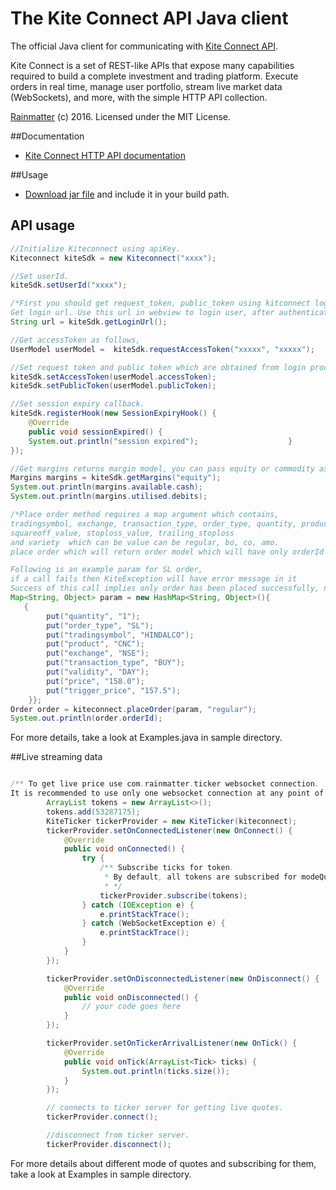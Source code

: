 # The Kite Connect API Java client
The official Java client for communicating with [Kite Connect API](https://kite.trade).

Kite Connect is a set of REST-like APIs that expose many capabilities required to build a complete investment and trading platform. Execute orders in real time, manage user portfolio, stream live market data (WebSockets), and more, with the simple HTTP API collection.

[Rainmatter](http://rainmatter.com) (c) 2016. Licensed under the MIT License.

##Documentation
- [Kite Connect HTTP API documentation](https://kite.trade/docs/connect/v1)

##Usage
- [Download jar file](https://github.com/rainmattertech/kiteconnectjava/raw/master/dist/kiteconnectjava.jar) and include it in your build path.

## API usage
```java
//Initialize Kiteconnect using apiKey.
Kiteconnect kiteSdk = new Kiteconnect("xxxx");

//Set userId.
kiteSdk.setUserId("xxxx");

/*First you should get request_token, public_token using kitconnect login and then use request_token, public_token, api_secret to make any kiteconnect api call.
Get login url. Use this url in webview to login user, after authenticating user you will get requestToken. Use the same to get accessToken. */
String url = kiteSdk.getLoginUrl();

//Get accessToken as follows,
UserModel userModel =  kiteSdk.requestAccessToken("xxxxx", "xxxxx");

//Set request token and public token which are obtained from login process.
kiteSdk.setAccessToken(userModel.accessToken);
kiteSdk.setPublicToken(userModel.publicToken);

//Set session expiry callback.
kiteSdk.registerHook(new SessionExpiryHook() {
    @Override
    public void sessionExpired() {
    System.out.println("session expired");                    }
});

//Get margins returns margin model, you can pass equity or commodity as arguments to get margins of respective segments.
Margins margins = kiteSdk.getMargins("equity");
System.out.println(margins.available.cash);
System.out.println(margins.utilised.debits);

/*Place order method requires a map argument which contains,
tradingsymbol, exchange, transaction_type, order_type, quantity, product, price, trigger_price, disclosed_quantity, validity
squareoff_value, stoploss_value, trailing_stoploss
and variety  which can be value can be regular, bo, co, amo.
place order which will return order model which will have only orderId in the order model.

Following is an example param for SL order,
if a call fails then KiteException will have error message in it
Success of this call implies only order has been placed successfully, not order execution.*/
Map<String, Object> param = new HashMap<String, Object>(){
   {
        put("quantity", "1");
        put("order_type", "SL");
        put("tradingsymbol", "HINDALCO");
        put("product", "CNC");
        put("exchange", "NSE");
        put("transaction_type", "BUY");
        put("validity", "DAY");
        put("price", "158.0");
        put("trigger_price", "157.5");
    }};
Order order = kiteconnect.placeOrder(param, "regular");
System.out.println(order.orderId);
```
For more details, take a look at Examples.java in sample directory.

##Live streaming data
```java

/** To get live price use com.rainmatter.ticker websocket connection. 
It is recommended to use only one websocket connection at any point of time and make sure you stop connection, once user goes out of app.*/
        ArrayList tokens = new ArrayList<>();
        tokens.add(53287175);
        KiteTicker tickerProvider = new KiteTicker(kiteconnect);
        tickerProvider.setOnConnectedListener(new OnConnect() {
            @Override
            public void onConnected() {
                try {
                    /** Subscribe ticks for token.
                     * By default, all tokens are subscribed for modeQuote.
                     * */
                    tickerProvider.subscribe(tokens);
                } catch (IOException e) {
                    e.printStackTrace();
                } catch (WebSocketException e) {
                    e.printStackTrace();
                }
            }
        });

        tickerProvider.setOnDisconnectedListener(new OnDisconnect() {
            @Override
            public void onDisconnected() {
                // your code goes here
            }
        });

        tickerProvider.setOnTickerArrivalListener(new OnTick() {
            @Override
            public void onTick(ArrayList<Tick> ticks) {
                System.out.println(ticks.size());
            }
        });

        // connects to ticker server for getting live quotes.
        tickerProvider.connect();

        //disconnect from ticker server.
        tickerProvider.disconnect();

```
For more details about different mode of quotes and subscribing for them, take a look at Examples in sample directory.